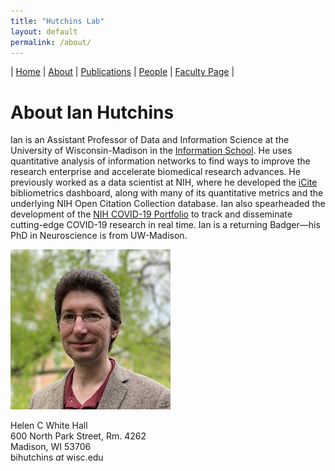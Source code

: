 ```yaml
---
title: "Hutchins Lab"
layout: default
permalink: /about/
---
```

| [Home](/index) | [About](/about) | [Publications](/publications) | [People](/people) | [Faculty Page](https://ischool.wisc.edu/blog/staff/hutchins-b-ian/) |

# About Ian Hutchins

Ian is an Assistant Professor of Data and Information Science at the University of Wisconsin-Madison in the [Information School](https://ischool.wisc.edu/blog/staff/hutchins-b-ian/). He uses quantitative analysis of information networks to find ways to improve the research enterprise and accelerate biomedical research advances. He previously worked as a data scientist at NIH, where he developed the [iCite](https://icite.od.nih.gov) bibliometrics dashboard, along with many of its quantitative metrics and the underlying NIH Open Citation Collection database. Ian also spearheaded the development of the [NIH COVID-19 Portfolio](https://icite.od.nih.gov/covid19) to track and disseminate cutting-edge COVID-19 research in real time. Ian is a returning Badger—his PhD in Neuroscience is from UW-Madison. 

![Ian Hutchins](/assets/ian_256.png)

Helen C White Hall  
600 North Park Street, Rm. 4262  
Madison, WI 53706  
bihutchins *at* wisc.edu
